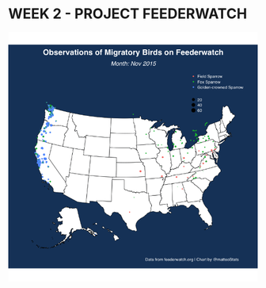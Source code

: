 WEEK 2 - PROJECT FEEDERWATCH
================
![GIF map](https://github.com/MatteoLarrode/TidyTuesday/blob/main/2023/Week2/feederwatch.gif)
